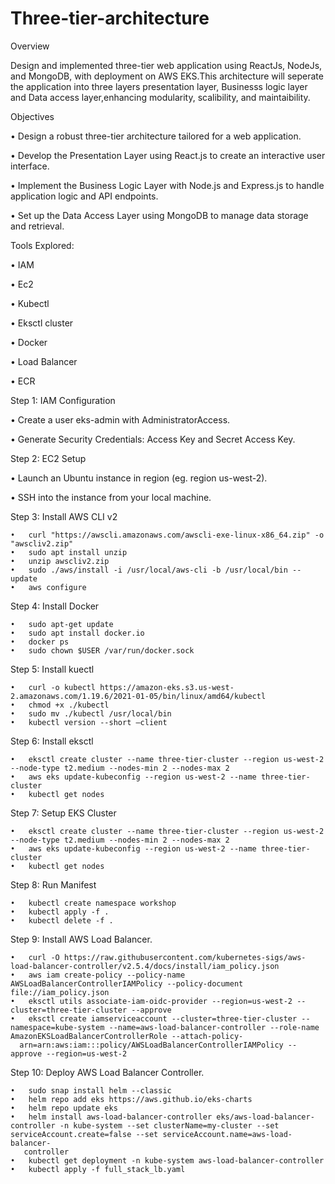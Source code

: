 # Three-tier-architecture

Overview

Design and implemented three-tier web application using ReactJs, NodeJs, and MongoDB, with deployment on AWS EKS.This architecture will seperate the application into three layers presentation layer, Businesss logic layer and Data access layer,enhancing modularity, scalibility, and maintaibility.

Objectives

   • Design a robust three-tier architecture tailored for a web application.
 
   •	Develop the Presentation Layer using React.js to create an interactive user interface.
 
   • 	Implement the Business Logic Layer with Node.js and Express.js to handle application logic and API endpoints.
    
   •	Set up the Data Access Layer using MongoDB to manage data storage and retrieval.

 Tools Explored:
 
   •	IAM
    
   •	Ec2
    
   •	Kubectl
    
   •	Eksctl cluster 
    
   •	Docker
    
   •	Load Balancer
    
   •	ECR


Step 1: IAM Configuration

   •	Create a user eks-admin with AdministratorAccess.

   •	Generate Security Credentials: Access Key and Secret Access Key.

Step 2: EC2 Setup

   •	Launch an Ubuntu instance in region (eg. region us-west-2).

   •	SSH into the instance from your local machine.

Step 3: Install AWS CLI v2

    •	curl "https://awscli.amazonaws.com/awscli-exe-linux-x86_64.zip" -o "awscliv2.zip"
    •	sudo apt install unzip
    •	unzip awscliv2.zip
    •	sudo ./aws/install -i /usr/local/aws-cli -b /usr/local/bin --update
    •	aws configure

Step 4: Install Docker

    •	sudo apt-get update
    •	sudo apt install docker.io
    •	docker ps
    •	sudo chown $USER /var/run/docker.sock

Step 5: Install kuectl

    •	curl -o kubectl https://amazon-eks.s3.us-west-2.amazonaws.com/1.19.6/2021-01-05/bin/linux/amd64/kubectl 
    •	chmod +x ./kubectl
    •	sudo mv ./kubectl /usr/local/bin
    •	kubectl version --short –client
   
Step 6: Install eksctl

    •	eksctl create cluster --name three-tier-cluster --region us-west-2 --node-type t2.medium --nodes-min 2 --nodes-max 2
    •	aws eks update-kubeconfig --region us-west-2 --name three-tier-cluster
    •	kubectl get nodes
   
Step 7: Setup EKS Cluster

    •	eksctl create cluster --name three-tier-cluster --region us-west-2 --node-type t2.medium --nodes-min 2 --nodes-max 2
    •	aws eks update-kubeconfig --region us-west-2 --name three-tier-cluster
    •	kubectl get nodes
   
Step 8: Run Manifest

    •	kubectl create namespace workshop
    •	kubectl apply -f .
    •	kubectl delete -f .
  
Step 9: Install AWS Load Balancer.

    •	curl -O https://raw.githubusercontent.com/kubernetes-sigs/aws-load-balancer-controller/v2.5.4/docs/install/iam_policy.json
    •	aws iam create-policy --policy-name AWSLoadBalancerControllerIAMPolicy --policy-document file://iam_policy.json
    •	eksctl utils associate-iam-oidc-provider --region=us-west-2 --cluster=three-tier-cluster --approve
    •	eksctl create iamserviceaccount --cluster=three-tier-cluster --namespace=kube-system --name=aws-load-balancer-controller --role-name AmazonEKSLoadBalancerControllerRole --attach-policy- 
      arn=arn:aws:iam:::policy/AWSLoadBalancerControllerIAMPolicy --approve --region=us-west-2
         
Step 10: Deploy AWS Load Balancer Controller.

    •	sudo snap install helm --classic
    •	helm repo add eks https://aws.github.io/eks-charts
    •	helm repo update eks
    •	helm install aws-load-balancer-controller eks/aws-load-balancer-controller -n kube-system --set clusterName=my-cluster --set serviceAccount.create=false --set serviceAccount.name=aws-load-balancer- 
       controller
    •	kubectl get deployment -n kube-system aws-load-balancer-controller
    •	kubectl apply -f full_stack_lb.yaml



